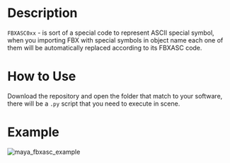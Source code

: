 # Description
```FBXASC0xx``` - is sort of a special code to represent ASCII special symbol, when you importing FBX with special symbols in object name each one of them will be automatically replaced according to its FBXASC code.



# How to Use
Download the repository and open the folder that match to your software, there will be a ```.py``` script that you need to execute in scene.

# Example
![maya_fbxasc_example](https://github.com/Vifxtend/FBXASC_patcher/assets/127596557/974c678e-0ae5-414d-b878-15370a29529b)
